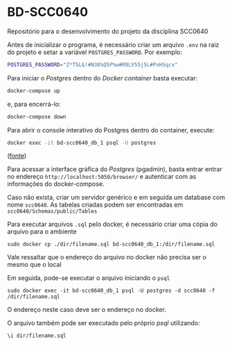 # BD-SCC0640

Repositório para o desenvolvimento do projeto da disciplina SCC0640

Antes de inicializar o programa, é necessário criar um arquivo `.env` na raiz do projeto e setar a variável `POSTGRES_PASSWORD`. Por exemplo:
```bash
POSTGRES_PASSWORD="Z*T5L&!#N38%Q5P%w#R9LV55j5L#PxHSqcx"
```

Para iniciar o *Postgres* dentro do *Docker container* basta executar:
```bash
docker-compose up
```
e, para encerrá-lo:
```bash
docker-compose down
```

Para abrir o console interativo do Postgres dentro do container, execute:
```bash
docker exec -it bd-scc0640_db_1 psql -U postgres
```
([fonte](https://stackoverflow.com/questions/37099564/docker-how-can-run-the-psql-command-in-the-postgres-container))

Para acessar a interface gráfica do *Postgres* (pgadmin), basta entrar entrar no endereço `http://localhost:5050/browser/` e autenticar com as informações do docker-compose.

Caso não exista, criar um servidor genérico e em seguida um database com nome `scc0640`. As tabelas criadas podem ser encontradas em `scc0640/Schemas/public/Tables`

Para executar arquivos `.sql` pelo docker, é necessário criar uma cópia do arquivo para o ambiente

```sudo docker cp ./dir/filename.sql bd-scc0640_db_1:/dir/filename.sql```

Vale ressaltar que o endereço do arquivo no docker não precisa ser o mesmo que o local

Em seguida, pode-se executar o arquivo iniciando o `psql`

```sudo docker exec -it bd-scc0640_db_1 psql -U postgres -d scc0640 -f /dir/filename.sql```

O endereço neste caso deve ser o endereço no docker.

O arquivo também pode ser executado pelo próprio *psql* utilizando:

```\i dir/filename.sql```



